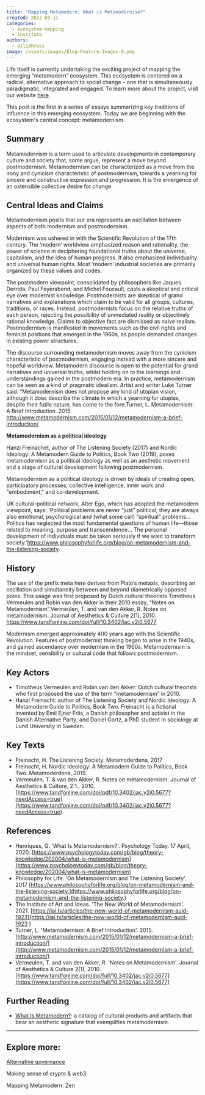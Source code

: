 ```yaml
---
title: "Mapping Metamodern: What is Metamodernism?"
created: 2022-03-11
categories: 
  - ecosystem-mapping
  - institute
authors: 
  - eilidhross
image: /assets/images/Blog-Feature-Images-8.png
---
```


Life Itself is currently undertaking the exciting project of mapping the emerging “metamodern” ecosystem. This ecosystem is centered on a radical, alternative approach to social change – one that is simultaneously paradigmatic, integrated and engaged. To learn more about the project, visit our website [here](https://ecosystem.lifeitself.org/).

This post is the first in a series of essays summarizing key traditions of influence in this emerging ecosystem. Today we are beginning with the ecosystem's central concept: metamodernism.

## Summary

Metamodernism is a term used to articulate developments in contemporary culture and society that, some argue, represent a move beyond postmodernism. Metamodernism can be characterized as a move from the irony and cynicism characteristic of postmodernism, towards a yearning for sincere and constructive expression and progression. It is the emergence of an ostensible collective desire for change.

## Central Ideas and Claims

Metamodernism posits that our era represents an oscillation between aspects of both modernism and postmodernism.

Modernism was ushered in with the Scientific Revolution of the 17th century. The ‘modern’ worldview emphasized reason and rationality, the power of science in deciphering foundational truths about the universe, capitalism, and the idea of human progress. It also emphasized individuality and universal human rights. Most ‘modern’ industrial societies are primarily organized by these values and codes.

The postmodern viewpoint, consolidated by philosophers like Jaques Derrida, Paul Feyerabend, and Michel Foucault, casts a skeptical and critical eye over modernist knowledge. Postmodernists are skeptical of grand narratives and explanations which claim to be valid for all groups, cultures, traditions, or races. Instead, postmodernists focus on the relative truths of each person, rejecting the possibility of unmediated reality or objectively rational knowledge. Claims to objective fact are dismissed as naive realism. Postmodernism is manifested in movements such as the civil rights and feminist positions that emerged in the 1960s, as people demanded changes in existing power structures.

The discourse surrounding metamodernism moves away from the cynicism characteristic of postmodernism, engaging instead with a more sincere and hopeful worldview. Metamodern discourse is open to the potential for grand narratives and universal truths, whilst holding on to the learnings and understandings gained in the postmodern era. In practice, metamodernism can be seen as a kind of pragmatic idealism. Artist and writer Luke Turner said: “Metamodernism does not propose any kind of utopian vision, although it does describe the climate in which a yearning for utopias, despite their futile nature, has come to the fore.Turner, L. Metamodernism: A Brief Introduction. 2015. http://www.metamodernism.com/2015/01/12/metamodernism-a-brief-introduction/

**Metamodernism as a political ideology**

Hanzi Freinachet, author of The Listening Society (2017) and Nordic Ideology: A Metamodern Guide to Politics, Book Two (2019), poses metamodernism as a political ideology as well as an aesthetic movement and a stage of cultural development following postmodernism.

Metamodernism as a political ideology is driven by ideals of creating open, participatory processes, collective intelligence, inner work and "embodiment," and co-development.

UK cultural-political network, Alter Ego, which has adopted the metamodern viewpoint, says: 'Political problems are never “just” political; they are always also emotional, psychological and (what some call) “spiritual” problems… Politics has neglected the most fundamental questions of human life—those related to meaning, purpose and transcendence… The personal development of individuals must be taken seriously if we want to transform society.'https://www.philosophyforlife.org/blog/on-metamodernism-and-the-listening-society.

## History

The use of the prefix meta here derives from Plato’s metaxis, describing an oscillation and simultaneity between and beyond diametrically opposed poles. This usage was first proposed by Dutch cultural theorists Timotheus Vermeulen and Robin van den Akker in their 2010 essay, “Notes on Metamodernism”.Vermeulen, T. and van den Akker, R. Notes on metamodernism. Journal of Aesthetics & Culture 2(1), 2010. https://www.tandfonline.com/doi/full/10.3402/jac.v2i0.5677

Modernism emerged approximately 400 years ago with the Scientific Revolution. Features of postmodernist thinking began to arise in the 1940s, and gained ascendancy over modernism in the 1960s. Metamodernism is the mindset, sensibility or cultural code that follows postmodernism.

## Key Actors

- Timotheus Vermeulen and Robin van den Akker: Dutch cultural theorists who first proposed the use of the term “metamodernism” in 2010.
- Hanzi Freinacht: author of The Listening Society and Nordic Ideology: A Metamodern Guide to Politics, Book Two. Freinacht is a fictional invented by Emil Ejner Friis, a Danish philosopher and activist in the Danish Alternative Party; and Daniel Gortz, a PhD student in sociology at Lund University in Sweden.

## Key Texts

- Freinacht, H. The Listening Society. Metamoderdena, 2017
- Freinacht, H. Nordic Ideology: A Metamodern Guide to Politics, Book Two. Metamoderdena, 2019.
- Vermeulen, T. & van den Akker, R. Notes on metamodernism. Journal of Aesthetics & Culture, 2:1., 2010. [https://www.tandfonline.com/doi/pdf/10.3402/jac.v2i0.5677?needAccess=true](https://www.tandfonline.com/doi/pdf/10.3402/jac.v2i0.5677?needAccess=true)

## References

- Henriques, G. 'What Is Metamodernism?'. Psychology Today. 17 April, 2020. [https://www.psychologytoday.com/gb/blog/theory-knowledge/202004/what-is-metamodernism](https://www.psychologytoday.com/gb/blog/theory-knowledge/202004/what-is-metamodernism)
- Philosophy for Life. 'On Metamodernism and The Listening Society'. 2017 [https://www.philosophyforlife.org/blog/on-metamodernism-and-the-listening-society.](https://www.philosophyforlife.org/blog/on-metamodernism-and-the-listening-society.)
- The Institute of Art and Ideas. 'The New World of Metamodernism'. 2021. [https://iai.tv/articles/the-new-world-of-metamodernism-auid-1923](https://iai.tv/articles/the-new-world-of-metamodernism-auid-1923 )
- Turner, L. 'Metamodernism: A Brief Introduction'. 2015. [http://www.metamodernism.com/2015/01/12/metamodernism-a-brief-introduction/](http://www.metamodernism.com/2015/01/12/metamodernism-a-brief-introduction/)
- Vermeulen, T. and van den Akker, R. 'Notes on Metamodernism'. Journal of Aesthetics & Culture 2(1), 2010. [https://www.tandfonline.com/doi/full/10.3402/jac.v2i0.5677](https://www.tandfonline.com/doi/full/10.3402/jac.v2i0.5677)

## Further Reading

- [What Is Metamodern?](https://whatismetamodern.com/): a catalog of cultural products and artifacts that bear an aesthetic signature that exemplifies metamodernism.

* * *

## Explore more:

[Alternative governance](https://lifeitself.org/2022/04/08/mapping-metamodern-alternative-governance/)

Making sense of crypto & web3

Mapping Metamodern: Zen

